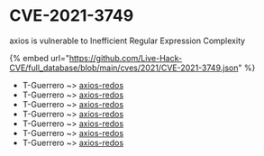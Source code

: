 # CVE-2021-3749

axios is vulnerable to Inefficient Regular Expression Complexity

{% embed url="https://github.com/Live-Hack-CVE/full_database/blob/main/cves/2021/CVE-2021-3749.json" %}


* T-Guerrero ~> [axios-redos](https://www.alice-snow.ru/2021/database/cve-2021-3749/axios-redos-t-guerrero)
* T-Guerrero ~> [axios-redos](https://www.alice-snow.ru/2021/database/cve-2021-3749/axios-redos-t-guerrero)
* T-Guerrero ~> [axios-redos](https://www.alice-snow.ru/2021/database/cve-2021-3749/axios-redos-t-guerrero)
* T-Guerrero ~> [axios-redos](https://www.alice-snow.ru/2021/database/cve-2021-3749/axios-redos-t-guerrero)
* T-Guerrero ~> [axios-redos](https://www.alice-snow.ru/2021/database/cve-2021-3749/axios-redos-t-guerrero)
* T-Guerrero ~> [axios-redos](https://www.alice-snow.ru/2021/database/cve-2021-3749/axios-redos-t-guerrero)
* T-Guerrero ~> [axios-redos](https://www.alice-snow.ru/2021/database/cve-2021-3749/axios-redos-t-guerrero)